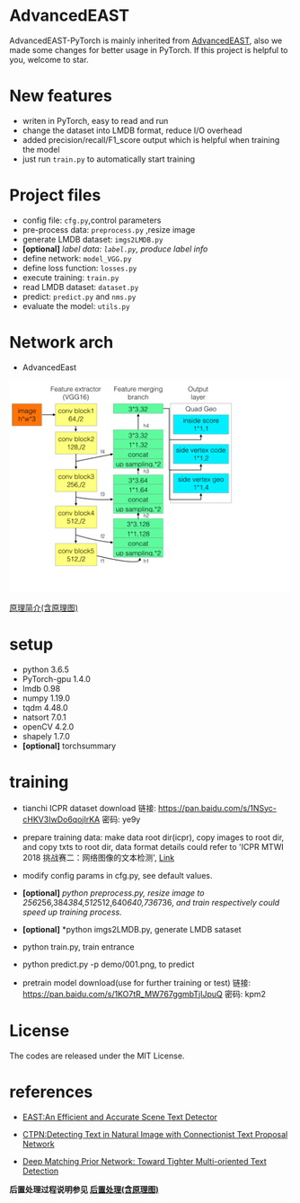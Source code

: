# AdvancedEAST
AdvancedEAST-PyTorch is mainly inherited from
[AdvancedEAST](https://github.com/huoyijie/AdvancedEAST),
also we made some changes for better usage in PyTorch.
If this project is helpful to you, welcome to star.

# New features
* writen in PyTorch, easy to read and run
* change the dataset into LMDB format, reduce I/O overhead
* added precision/recall/F1_score output which is helpful when training the model
* just run `train.py` to automatically start training

# Project files
* config file: `cfg.py`,control parameters
* pre-process data: `preprocess.py` ,resize image
* generate LMDB dataset: `imgs2LMDB.py`
* **[optional]** *label data: `label.py`, produce label info*
* define network: `model_VGG.py`
* define loss function: `losses.py`
* execute training: `train.py` 
* read LMDB dataset: `dataset.py`
* predict: `predict.py` and `nms.py`
* evaluate the model: `utils.py`

# Network arch
* AdvancedEast

![AdvancedEast network arch](image/AdvancedEast.network.png "AdvancedEast network arch")

[原理简介(含原理图)](https://huoyijie.cn/blog/9a37ea00-755f-11ea-98d3-6d733527e90f/play)

# setup
* python 3.6.5
* PyTorch-gpu 1.4.0
* lmdb 0.98
* numpy 1.19.0
* tqdm 4.48.0
* natsort 7.0.1
* openCV 4.2.0
* shapely 1.7.0
* **[optional]** torchsummary

# training
* tianchi ICPR dataset download
链接: https://pan.baidu.com/s/1NSyc-cHKV3IwDo6qojIrKA 密码: ye9y

* prepare training data: make data root dir(icpr),
copy images to root dir, and copy txts to root dir,
data format details could refer to 'ICPR MTWI 2018 挑战赛二：网络图像的文本检测',
[Link](https://tianchi.aliyun.com/competition/introduction.htm?spm=5176.100066.0.0.3bcad780oQ9Ce4&raceId=231651)
* modify config params in cfg.py, see default values.
* **[optional]** *python preprocess.py, resize image to 256*256,384*384,512*512,640*640,736*736,
*and train respectively could speed up training process.*
* **[optional]** *python imgs2LMDB.py, generate LMDB sataset
* python train.py, train entrance
* python predict.py -p demo/001.png, to predict
* pretrain model download(use for further training or test)
链接: https://pan.baidu.com/s/1KO7tR_MW767ggmbTjIJpuQ 密码: kpm2

# License
The codes are released under the MIT License.

# references
* [EAST:An Efficient and Accurate Scene Text Detector](https://arxiv.org/abs/1704.03155v2)

* [CTPN:Detecting Text in Natural Image with Connectionist Text Proposal Network](https://arxiv.org/abs/1609.03605)

* [Deep Matching Prior Network: Toward Tighter Multi-oriented Text Detection](https://arxiv.org/abs/1703.01425)


**后置处理过程说明参见
[后置处理(含原理图)](https://huoyijie.cn/blog/82c8e470-7562-11ea-98d3-6d733527e90f/play)**
